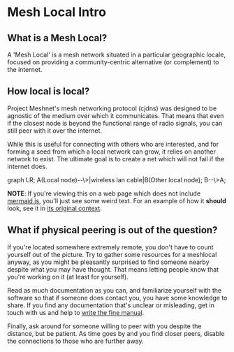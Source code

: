 # Mesh Local Intro

## What is a Mesh Local?

A 'Mesh Local' is a mesh network situated in a particular geographic locale, focused on providing a community-centric alternative (or complement) to the internet.

## How local is local?

Project Meshnet's mesh networking protocol (cjdns) was designed to be agnostic of the medium over which it communicates. That means that even if the closest node is beyond the functional range of radio signals, you can still peer with it over the internet.

While this is useful for connecting with others who are interested, and for forming a seed from which a local network can grow, it relies on another network to exist. The ultimate goal is to create a net which will not fail if the internet does.

<div class="mermaid">
    graph LR;
        A(Local node)--\>|wireless lan cable|B(Other local node);
        B--\>A;
</div>

**NOTE**: If you're viewing this on a web page which does not include [mermaid.js](https://github.com/knsv/mermaid), you'll just see some weird text. For an example of how it **should** look, see it in [its original context](https://docs.meshwith.me/en/meshlocals/intro.html).

## What if physical peering is out of the question?

If you're located somewhere extremely remote, you don't have to count yourself out of the picture. Try to gather some resources for a meshlocal anyway, as you might be pleasantly surprised to find someone nearby despite what you may have thought. That means letting people know that you're working on it (at least for yourself).

Read as much documentation as you can, and familiarize yourself with the software so that if someone does contact you, you have some knowledge to share. If you find any documentation that's unclear or misleading, get in touch with us and help to [write the fine manual](http://roaming-initiative.com/blog/posts/wtfm).

Finally, ask around for someone willing to peer with you despite the distance, but be patient. As time goes by and you find closer peers, disable the connections to those who are further away.
